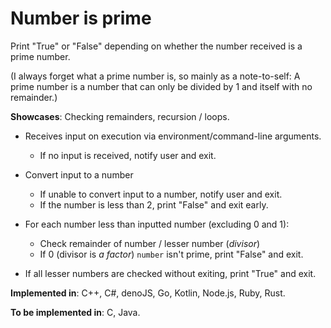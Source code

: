 # Number is prime

Print "True" or "False" depending on whether the number received is a prime number.

(I always forget what a prime number is, so mainly as a note-to-self: A prime number is a number that can only be divided by 1 and itself with no remainder.)

**Showcases**: Checking remainders, recursion / loops.

* Receives input on execution via environment/command-line arguments.
    * If no input is received, notify user and exit.

* Convert input to a number
    * If unable to convert input to a number, notify user and exit.
    * If the number is less than 2, print "False" and exit early.

* For each number less than inputted number (excluding 0 and 1): 
    * Check remainder of number / lesser number (*divisor*)
    * If 0 (divisor is *a factor*) `number` isn't prime, print "False" and exit.

* If all lesser numbers are checked without exiting, print "True" and exit.

**Implemented in**: C++, C#, denoJS, Go, Kotlin, Node.js, Ruby, Rust.

**To be implemented in**: C, Java.
